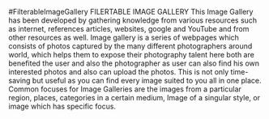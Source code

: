 #FilterableImageGallery
FILERTABLE IMAGE GALLERY
This Image Gallery has been developed by gathering knowledge from various resources such as internet, references articles, websites, google and YouTube and from other resources as well. Image gallery is a series of webpages which consists of photos captured by the many different photographers around world, which helps them to expose their photography talent here both are benefited the user and also the photographer as user can also find his own interested photos and also can upload the photos. 
This is not only time-saving but useful as you can find every image suited to you all in one place. Common focuses for Image Galleries are the images from a particular region, places, categories in a certain medium, Image of a singular style, or image which has specific focus. 
